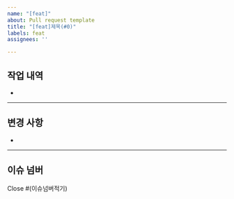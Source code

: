 ```yaml
---
name: "[feat]"
about: Pull request template
title: "[feat]제목(#0)"
labels: feat
assignees: ''

---
```

## 작업 내역
- 

<hr>

## 변경 사항
- 

<hr>

## 이슈 넘버
Close #(이슈넘버적기)
